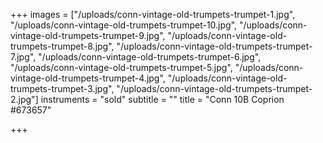 +++
images = ["/uploads/conn-vintage-old-trumpets-trumpet-1.jpg", "/uploads/conn-vintage-old-trumpets-trumpet-10.jpg", "/uploads/conn-vintage-old-trumpets-trumpet-9.jpg", "/uploads/conn-vintage-old-trumpets-trumpet-8.jpg", "/uploads/conn-vintage-old-trumpets-trumpet-7.jpg", "/uploads/conn-vintage-old-trumpets-trumpet-6.jpg", "/uploads/conn-vintage-old-trumpets-trumpet-5.jpg", "/uploads/conn-vintage-old-trumpets-trumpet-4.jpg", "/uploads/conn-vintage-old-trumpets-trumpet-3.jpg", "/uploads/conn-vintage-old-trumpets-trumpet-2.jpg"]
instruments = "sold"
subtitle = ""
title = "Conn 10B Coprion #673657"

+++
